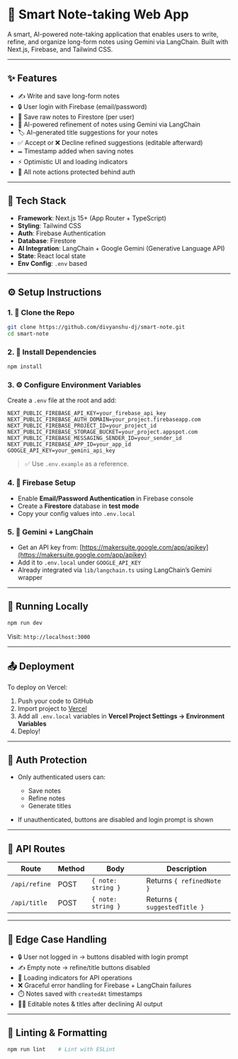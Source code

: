 # 🧠 Smart Note-taking Web App

A smart, AI-powered note-taking application that enables users to write, refine, and organize long-form notes using Gemini via LangChain. Built with Next.js, Firebase, and Tailwind CSS.

---

## ✨ Features

* ✍️ Write and save long-form notes
* 🔒 User login with Firebase (email/password)
* 📂 Save raw notes to Firestore (per user)
* 🧠 AI-powered refinement of notes using Gemini via LangChain
* 🏷️ AI-generated title suggestions for your notes
* ✅ Accept or ❌ Decline refined suggestions (editable afterward)
* 🗕️ Timestamp added when saving notes
* ⚡ Optimistic UI and loading indicators
* 🔐 All note actions protected behind auth

---

## 🔪 Tech Stack

* **Framework**: Next.js 15+ (App Router + TypeScript)
* **Styling**: Tailwind CSS
* **Auth**: Firebase Authentication
* **Database**: Firestore
* **AI Integration**: LangChain + Google Gemini (Generative Language API)
* **State**: React local state
* **Env Config**: `.env` based

---

## ⚙️ Setup Instructions

### 1. 🔑 Clone the Repo

```bash
git clone https://github.com/divyanshu-dj/smart-note.git
cd smart-note
```

### 2. 📆 Install Dependencies

```bash
npm install
```

### 3. ⚙️ Configure Environment Variables

Create a `.env` file at the root and add:

```env
NEXT_PUBLIC_FIREBASE_API_KEY=your_firebase_api_key
NEXT_PUBLIC_FIREBASE_AUTH_DOMAIN=your_project.firebaseapp.com
NEXT_PUBLIC_FIREBASE_PROJECT_ID=your_project_id
NEXT_PUBLIC_FIREBASE_STORAGE_BUCKET=your_project.appspot.com
NEXT_PUBLIC_FIREBASE_MESSAGING_SENDER_ID=your_sender_id
NEXT_PUBLIC_FIREBASE_APP_ID=your_app_id
GOOGLE_API_KEY=your_gemini_api_key
```

> ✅ Use `.env.example` as a reference.

### 4. 🧠 Firebase Setup

* Enable **Email/Password Authentication** in Firebase console
* Create a **Firestore** database in **test mode**
* Copy your config values into `.env.local`

### 5. 🧠 Gemini + LangChain

* Get an API key from: [https://makersuite.google.com/app/apikey](https://makersuite.google.com/app/apikey)
* Add it to `.env.local` under `GOOGLE_API_KEY`
* Already integrated via `lib/langchain.ts` using LangChain’s Gemini wrapper

---

## 🚀 Running Locally

```bash
npm run dev
```

Visit: `http://localhost:3000`

---

## 📤 Deployment

To deploy on Vercel:

1. Push your code to GitHub
2. Import project to [Vercel](https://vercel.com/)
3. Add all `.env.local` variables in **Vercel Project Settings → Environment Variables**
4. Deploy!

---

## 🔐 Auth Protection

* Only authenticated users can:

  * Save notes
  * Refine notes
  * Generate titles
* If unauthenticated, buttons are disabled and login prompt is shown

---

## 🧠 API Routes

| Route         | Method | Body               | Description                  |
| ------------- | ------ | ------------------ | ---------------------------- |
| `/api/refine` | POST   | `{ note: string }` | Returns `{ refinedNote }`    |
| `/api/title`  | POST   | `{ note: string }` | Returns `{ suggestedTitle }` |

---

## 📌 Edge Case Handling

* 🔒 User not logged in → buttons disabled with login prompt
* ✍️ Empty note → refine/title buttons disabled
* 🔀 Loading indicators for API operations
* ❌ Graceful error handling for Firebase + LangChain failures
* ⏱️ Notes saved with `createdAt` timestamps
* 🧑‍💻 Editable notes & titles after declining AI output

---

## 🧺 Linting & Formatting

```bash
npm run lint    # Lint with ESLint
```
